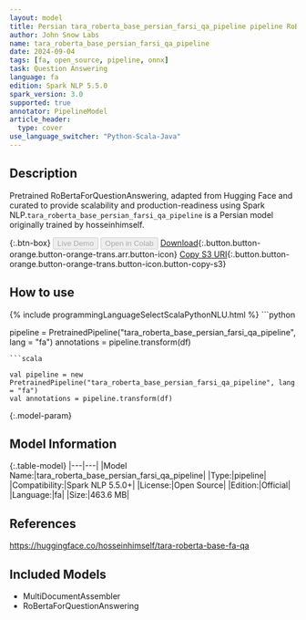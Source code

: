 ```yaml
---
layout: model
title: Persian tara_roberta_base_persian_farsi_qa_pipeline pipeline RoBertaForQuestionAnswering from hosseinhimself
author: John Snow Labs
name: tara_roberta_base_persian_farsi_qa_pipeline
date: 2024-09-04
tags: [fa, open_source, pipeline, onnx]
task: Question Answering
language: fa
edition: Spark NLP 5.5.0
spark_version: 3.0
supported: true
annotator: PipelineModel
article_header:
  type: cover
use_language_switcher: "Python-Scala-Java"
---
```


## Description

Pretrained RoBertaForQuestionAnswering, adapted from Hugging Face and curated to provide scalability and production-readiness using Spark NLP.`tara_roberta_base_persian_farsi_qa_pipeline` is a Persian model originally trained by hosseinhimself.

{:.btn-box}
<button class="button button-orange" disabled>Live Demo</button>
<button class="button button-orange" disabled>Open in Colab</button>
[Download](https://s3.amazonaws.com/auxdata.johnsnowlabs.com/public/models/tara_roberta_base_persian_farsi_qa_pipeline_fa_5.5.0_3.0_1725450771187.zip){:.button.button-orange.button-orange-trans.arr.button-icon}
[Copy S3 URI](s3://auxdata.johnsnowlabs.com/public/models/tara_roberta_base_persian_farsi_qa_pipeline_fa_5.5.0_3.0_1725450771187.zip){:.button.button-orange.button-orange-trans.button-icon.button-copy-s3}

## How to use



<div class="tabs-box" markdown="1">
{% include programmingLanguageSelectScalaPythonNLU.html %}
```python

pipeline = PretrainedPipeline("tara_roberta_base_persian_farsi_qa_pipeline", lang = "fa")
annotations =  pipeline.transform(df)   

```
```scala

val pipeline = new PretrainedPipeline("tara_roberta_base_persian_farsi_qa_pipeline", lang = "fa")
val annotations = pipeline.transform(df)

```
</div>

{:.model-param}
## Model Information

{:.table-model}
|---|---|
|Model Name:|tara_roberta_base_persian_farsi_qa_pipeline|
|Type:|pipeline|
|Compatibility:|Spark NLP 5.5.0+|
|License:|Open Source|
|Edition:|Official|
|Language:|fa|
|Size:|463.6 MB|

## References

https://huggingface.co/hosseinhimself/tara-roberta-base-fa-qa

## Included Models

- MultiDocumentAssembler
- RoBertaForQuestionAnswering